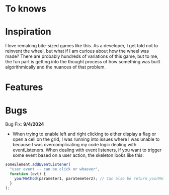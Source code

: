 # To knows

# Inspiration

I love remaking bite-sized games like this. As a developer, I get told not to reinvent the wheel, but what if I am curious about how the wheel was made? There are probably hundreds of variations of this game, but to me, the fun part is getting into the thought process of how something was built algorithmically and the nuances of that problem.

# Features

# Bugs

Bug Fix: **9/4/2024**

- When trying to enable left and right clicking to either display a flag or open a cell on the grid, I was running into issues where I was unable to because I was overcomplicating my code logic dealing with eventListeners. When dealing with event listeners, if you want to trigger some event based on a user action, the skeleton looks like this:

```js
someElement.addEventListener(
  "user event -- can be click or whaever",
  function (evt) {
    yourMethod(parameter1, paratemeter2); // Can also be return yourMethod(parameter1, paratemeter2); for elegancy
  }
);
```
